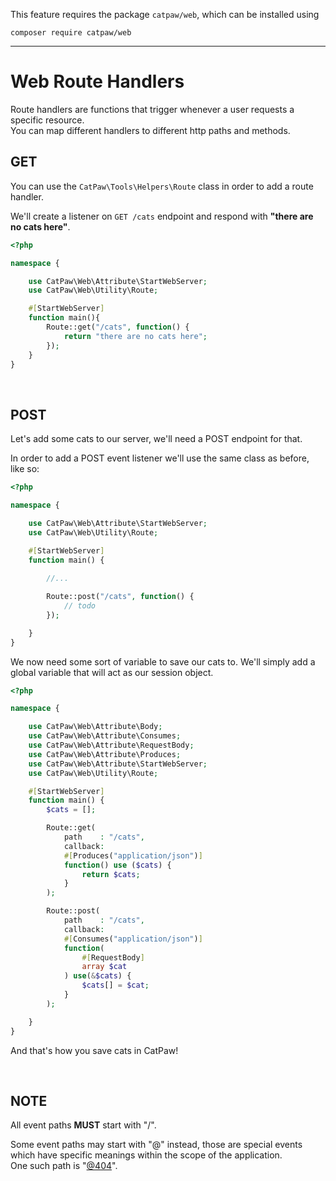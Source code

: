 This feature requires the package `catpaw/web`, which can be installed using<br/>
```
composer require catpaw/web
```
<hr/>

# Web Route Handlers

Route handlers are functions that trigger whenever a user requests a specific resource.<br/>
You can map different handlers to different http paths and methods.

## GET

You can use the ```CatPaw\Tools\Helpers\Route``` class in order to add a route handler.<br />

We'll create a listener on ```GET /cats``` endpoint and respond with <b>"there are no cats here"</b>.
```php
<?php

namespace {

    use CatPaw\Web\Attribute\StartWebServer;
    use CatPaw\Web\Utility\Route;

    #[StartWebServer]
    function main(){
        Route::get("/cats", function() {
            return "there are no cats here";
        });
    }
}
```
<br/>

## POST

Let's add some cats to our server, we'll need a POST endpoint for that.

In order to add a POST event listener we'll use the same class as before, like so:

```php
<?php

namespace {

    use CatPaw\Web\Attribute\StartWebServer;
    use CatPaw\Web\Utility\Route;

    #[StartWebServer]
    function main() {
        
        //...

        Route::post("/cats", function() {
            // todo
        });

    }
}
```

We now need some sort of variable to save our cats to. We'll simply add a global variable that will act as our session
object.

```php
<?php

namespace {

    use CatPaw\Web\Attribute\Body;
    use CatPaw\Web\Attribute\Consumes;
    use CatPaw\Web\Attribute\RequestBody;
    use CatPaw\Web\Attribute\Produces;
    use CatPaw\Web\Attribute\StartWebServer;
    use CatPaw\Web\Utility\Route;

    #[StartWebServer]
    function main() {
        $cats = [];

        Route::get(
            path    : "/cats",
            callback:
            #[Produces("application/json")]
            function() use ($cats) {
                return $cats;
            }
        );

        Route::post(
            path    : "/cats",
            callback:
            #[Consumes("application/json")]
            function(
                #[RequestBody] 
                array $cat
            ) use(&$cats) {
                $cats[] = $cat;
            }
        );

    }
}
```

And that's how you save cats in CatPaw!

<br />

## NOTE

All event paths **MUST** start with "/".

Some event paths may start with "@" instead, those are special events which have specific meanings within the scope of
the application.<br />
One such path is "[@404](./3.WebPathNotFound.md)".

